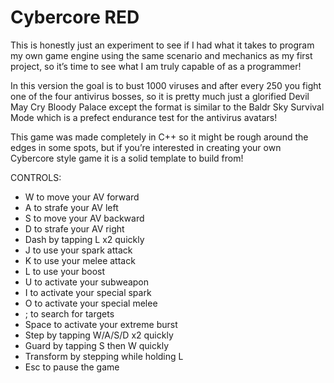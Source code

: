 # Cybercore RED

This is honestly just an experiment to see if I had what it takes to program my own game engine using the same scenario and mechanics as my first project, so it’s time to see what I am truly capable of as a programmer!

In this version the goal is to bust 1000 viruses and after every 250 you fight one of the four antivirus bosses, so it is pretty much just a glorified Devil May Cry Bloody Palace except the format is similar to the Baldr Sky Survival Mode which is a prefect endurance test for the antivirus avatars!

This game was made completely in C++ so it might be rough around the edges in some spots, but if you’re interested in creating your own Cybercore style game it is a solid template to build from! 

CONTROLS:
- W to move your AV forward
- A to strafe your AV left
- S to move your AV backward
- D to strafe your AV right
- Dash by tapping L x2 quickly
- J to use your spark attack
- K to use your melee attack
- L to use your boost
- U to activate your subweapon
- I to activate your special spark
- O to activate your special melee
- ; to search for targets
- Space to activate your extreme burst
- Step by tapping W/A/S/D x2 quickly
- Guard by tapping S then W quickly
- Transform by stepping while holding L
- Esc to pause the game
